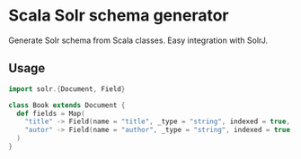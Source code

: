 # Scala Solr schema generator
Generate Solr schema from Scala classes. Easy integration with SolrJ.

## Usage
```scala
import solr.{Document, Field}

class Book extends Document {
  def fields = Map(
    "title" -> Field(name = "title", _type = "string", indexed = true, stored = true, required = true, multiValued = false),
    "autor" -> Field(name = "author", _type = "string", indexed = true, stored = true, required = true, multiValued = true)
  )
}
```

